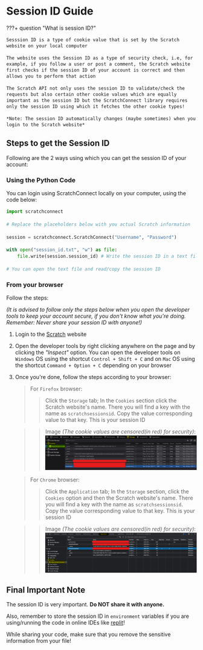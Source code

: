 # Session ID Guide

???+ question "What is session ID?"

	Sesssion ID is a type of cookie value that is set by the Scratch website on your local computer

	The website uses the Session ID as a type of security check, i.e, for example, if you follow a user or post a comment, the Scratch website first checks if the session ID of your account is correct and then allows you to perform that action

	The Scratch API not only uses the session ID to validate/check the requests but also certain other cookie values which are equally important as the session ID but the ScratchConnect library requires only the session ID using which it fetches the other cookie types!
	
	*Note: The session ID automatically changes (maybe sometimes) when you login to the Scratch website*
	
## Steps to get the Session ID

Following are the 2 ways using which you can get the session ID of your account:

### Using the Python Code

You can login using ScratchConnect locally on your computer, using the code below:

```python title="get_session_id.py"
import scratchconnect

# Replace the placeholders below with you actual Scratch information

session = scratchconnect.ScratchConnect("Username", "Password")

with open("session_id.txt", "w") as file:
	file.write(session.session_id) # Write the session ID in a text file called "session_id.txt"

# You can open the text file and read/copy the session ID
```	

### From your browser

Follow the steps:

*(It is advised to follow only the steps below when you open the developer tools to keep your account secure, if you don't know what you're doing. Remember: Never share your session ID with anyone!)*

1. Login to the [Scratch](https://scratch.mit.edu/) website
2. Open the developer tools by right clicking anywhere on the page and by clicking the *"Inspect"* option. You can open the developer tools on `Windows` OS using the shortcut `Control + Shift + C` and on `Mac` OS using the shortcut `Command + Option + C` depending on your browser
3. Once you're done, follow the steps according to your browser:

	> For `Firefox` browser: 
	>	> Click the `Storage` tab; In the `Cookies` section click the Scratch website's name. There you will find a key with the name as `scratchsessionsid`. Copy the value corresponding value to that key. This is your session ID
	
	>	>	Image *(The cookie values are censored(in red) for security)*: ![image](/assets/images/get_session_id_firefox.png)


	
	> For `Chrome` browser: 
	>	> Click the `Application` tab; In the `Storage` section, click the `Cookies` option and then the Scratch website's name. There you will find a key with the name as `scratchsessionsid`. Copy the value corresponding value to that key. This is your session ID
	
	>	>	Image *(The cookie values are censored(in red) for security)*: ![image](/assets/images/get_session_id_chrome.png)
	
## Final Important Note

The session ID is very important. **Do NOT share it with anyone.**

Also, remember to store the session ID in `environment` variables if you are using/running the code in online IDEs like [replit](https://replit.com)!

While sharing your code, make sure that you remove the sensitive information from your file!